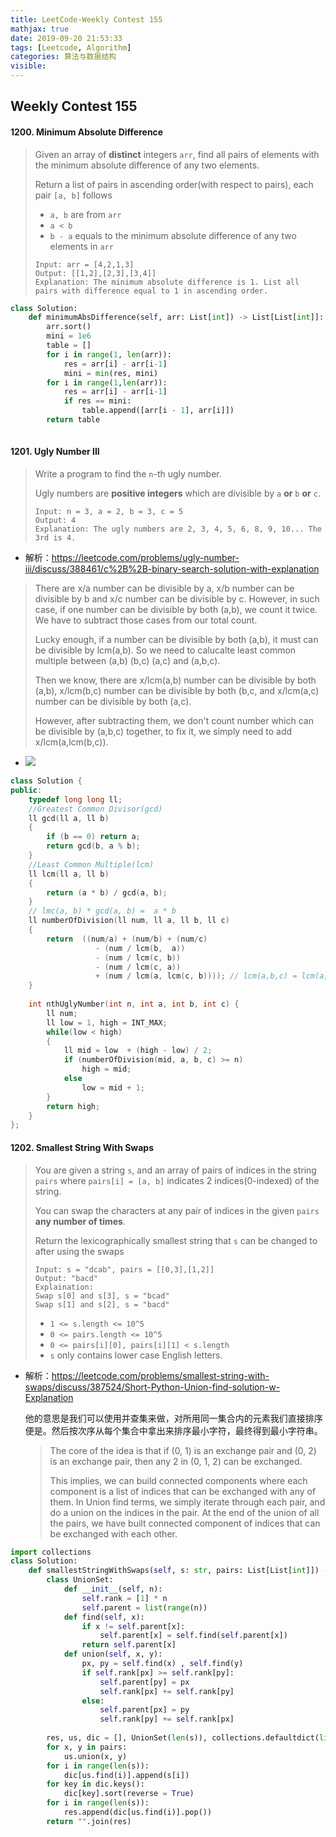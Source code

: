 ```yaml
---
title: LeetCode-Weekly Contest 155
mathjax: true
date: 2019-09-20 21:53:33
tags: [Leetcode, Algorithm]
categories: 算法与数据结构
visible:
---
```


## Weekly Contest 155

#### 1200. Minimum Absolute Difference

> Given an array of **distinct** integers `arr`, find all pairs of elements with the minimum absolute difference of any two elements. 
>
> Return a list of pairs in ascending order(with respect to pairs), each pair `[a, b]` follows
>
> - `a, b` are from `arr`
> - `a < b`
> - `b - a` equals to the minimum absolute difference of any two elements in `arr`
>
> ```pseudocode
> Input: arr = [4,2,1,3]
> Output: [[1,2],[2,3],[3,4]]
> Explanation: The minimum absolute difference is 1. List all pairs with difference equal to 1 in ascending order.
> ```

```python
class Solution:
    def minimumAbsDifference(self, arr: List[int]) -> List[List[int]]:
        arr.sort()
        mini = 1e6
        table = []
        for i in range(1, len(arr)):
            res = arr[i] - arr[i-1]
            mini = min(res, mini)
        for i in range(1,len(arr)):
            res = arr[i] - arr[i-1]
            if res == mini:
                table.append([arr[i - 1], arr[i]])
        return table
        
```





####  1201. Ugly Number III

>Write a program to find the `n`-th ugly number.
>
>Ugly numbers are **positive integers** which are divisible by `a` **or** `b` **or** `c`.
>
>```pseudocode
>Input: n = 3, a = 2, b = 3, c = 5
>Output: 4
>Explanation: The ugly numbers are 2, 3, 4, 5, 6, 8, 9, 10... The 3rd is 4.
>```

* 解析：https://leetcode.com/problems/ugly-number-iii/discuss/388461/c%2B%2B-binary-search-solution-with-explanation

>There are x/a number can be divisible by a, x/b number can be divisible by b and x/c number can be divisible by c.
>However, in such case, if one number can be divisible by both (a,b), we count it twice. We have to subtract those cases from our total count.
>
>Lucky enough, if a number can be divisible by both (a,b), it must can be divisible by lcm(a,b). So we need to calucalte least common multiple between (a,b) (b,c) (a,c) and (a,b,c).
>
>Then we know, there are x/lcm(a,b) number can be divisible by both (a,b), x/lcm(b,c) number can be divisible by both (b,c, and x/lcm(a,c) number can be divisible by both (a,c).
>
>However, after subtracting them, we don't count number which can be divisible by (a,b,c) together, to fix it, we simply need to add x/lcm(a,lcm(b,c)).



* ![](https://assets.leetcode.com/users/hiepit/image_1569139496.png)

```c++
class Solution {
public:
    typedef long long ll;
    //Greatest Common Divisor(gcd)
    ll gcd(ll a, ll b)
    {
        if (b == 0) return a;
        return gcd(b, a % b);
    }
    //Least Common Multiple(lcm)
    ll lcm(ll a, ll b)
    {
        return (a * b) / gcd(a, b);
    }
    // lmc(a, b) * gcd(a, b) =  a * b
    ll numberOfDivision(ll num, ll a, ll b, ll c)
    {
        return  ((num/a) + (num/b) + (num/c) 
                   - (num / lcm(b,  a))
                   - (num / lcm(c, b))
                   - (num / lcm(c, a))
                   + (num / lcm(a, lcm(c, b)))); // lcm(a,b,c) = lcm(a,lcm(b,c))
    }
    
    int nthUglyNumber(int n, int a, int b, int c) {
        ll num;
        ll low = 1, high = INT_MAX;
        while(low < high)
        {
            ll mid = low  + (high - low) / 2;
            if (numberOfDivision(mid, a, b, c) >= n)
                high = mid;
            else
                low = mid + 1;
        }
        return high;
    }
};
```



#### 1202. Smallest String With Swaps

>You are given a string `s`, and an array of pairs of indices in the string `pairs` where `pairs[i] = [a, b]` indicates 2 indices(0-indexed) of the string.
>
>You can swap the characters at any pair of indices in the given `pairs` **any number of times**.
>
>Return the lexicographically smallest string that `s` can be changed to after using the swaps
>
>```pseudocode
>Input: s = "dcab", pairs = [[0,3],[1,2]]
>Output: "bacd"
>Explaination: 
>Swap s[0] and s[3], s = "bcad"
>Swap s[1] and s[2], s = "bacd"
>```
>
>- `1 <= s.length <= 10^5`
>- `0 <= pairs.length <= 10^5`
>- `0 <= pairs[i][0], pairs[i][1] < s.length`
>- `s` only contains lower case English letters.

* 解析：https://leetcode.com/problems/smallest-string-with-swaps/discuss/387524/Short-Python-Union-find-solution-w-Explanation

  他的意思是我们可以使用并查集来做，对所用同一集合内的元素我们直接排序便是。然后按次序从每个集合中拿出来排序最小字符，最终得到最小字符串。

  > The core of the idea is that if (0, 1) is an exchange pair and (0, 2) is an exchange pair, then any 2 in (0, 1, 2) can be exchanged.
  >
  > This implies, we can build connected components where each component is a list of indices that can be exchanged with any of them. In Union find terms, we simply iterate through each pair, and do a union on the indices in the pair.
  > At the end of the union of all the pairs, we have built connected component of indices that can be exchanged with each other.



```python
import collections
class Solution:
    def smallestStringWithSwaps(self, s: str, pairs: List[List[int]]) -> str:
        class UnionSet:
            def __init__(self, n):
                self.rank = [1] * n
                self.parent = list(range(n))
            def find(self, x):
                if x != self.parent[x]:
                    self.parent[x] = self.find(self.parent[x])
                return self.parent[x]
            def union(self, x, y):
                px, py = self.find(x) , self.find(y)
                if self.rank[px] >= self.rank[py]:
                    self.parent[py] = px
                    self.rank[px] += self.rank[py]
                else:
                    self.parent[px] = py
                    self.rank[py] += self.rank[px]
        
        res, us, dic = [], UnionSet(len(s)), collections.defaultdict(list)
        for x, y in pairs:
            us.union(x, y)
        for i in range(len(s)):
            dic[us.find(i)].append(s[i])
        for key in dic.keys():
            dic[key].sort(reverse = True)
        for i in range(len(s)):
            res.append(dic[us.find(i)].pop())
        return "".join(res)
```

